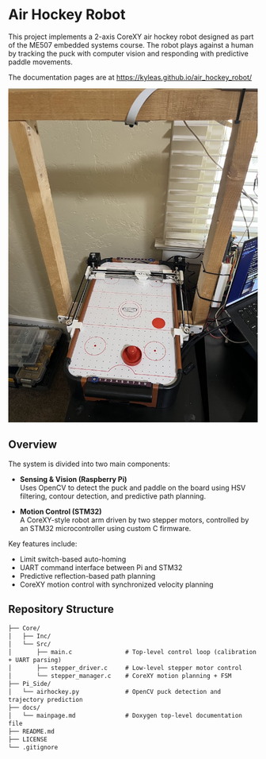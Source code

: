 # Air Hockey Robot

This project implements a 2-axis CoreXY air hockey robot designed as part of the ME507 embedded systems course. The robot plays against a human by tracking the puck with computer vision and responding with predictive paddle movements.

The documentation pages are at https://kyleas.github.io/air_hockey_robot/

![Air Hockey Table](images/overall.jpg)

## Overview

The system is divided into two main components:

- **Sensing & Vision (Raspberry Pi)**  
  Uses OpenCV to detect the puck and paddle on the board using HSV filtering, contour detection, and predictive path planning.

- **Motion Control (STM32)**  
  A CoreXY-style robot arm driven by two stepper motors, controlled by an STM32 microcontroller using custom C firmware.

Key features include:
- Limit switch-based auto-homing
- UART command interface between Pi and STM32
- Predictive reflection-based path planning
- CoreXY motion control with synchronized velocity planning

## Repository Structure

```text
├── Core/
│   ├── Inc/
│   └── Src/
│       ├── main.c               # Top-level control loop (calibration + UART parsing)
│       ├── stepper_driver.c     # Low-level stepper motor control
│       └── stepper_manager.c    # CoreXY motion planning + FSM
├── Pi_Side/
│   └── airhockey.py             # OpenCV puck detection and trajectory prediction
├── docs/
│   └── mainpage.md              # Doxygen top-level documentation file
├── README.md
├── LICENSE
└── .gitignore
